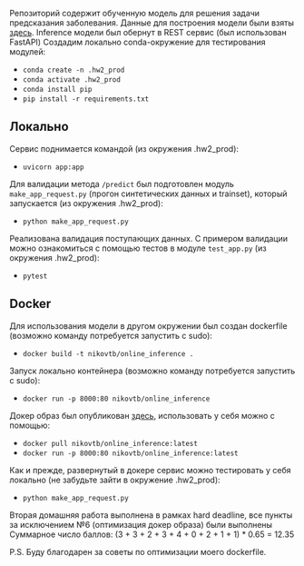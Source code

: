Репозиторий содержит обученную модель для решения задачи предсказания заболевания.
Данные для построения модели были взяты [здесь](https://www.kaggle.com/ronitf/heart-disease-uci).
Inference модели был обернут в REST сервис (был использован FastAPI)
Создадим локально conda-окружение для тестирования модулей:
* ```conda create -n .hw2_prod```
* ```conda activate .hw2_prod```
* ```conda install pip```
* ```pip install -r requirements.txt```

## Локально
Сервис поднимается командой (из окружения .hw2_prod):
* ```uvicorn app:app```

Для валидации метода ```/predict``` был подготовлен модуль ```make_app_request.py``` (прогон синтетических данных и trainset), который запускается (из окружения .hw2_prod):
* ```python make_app_request.py```

Реализована валидация поступающих данных. С примером валидации можно ознакомиться с помощью тестов в модуле ```test_app.py``` (из окружения .hw2_prod):
* ```pytest```

## Docker
Для использования модели в другом окружении был создан dockerfile (возможно команду потребуется запустить с sudo):
* ```docker build -t nikovtb/online_inference .```

Запуск локально контейнера (возможно команду потребуется запустить с sudo):
* ```docker run -p 8000:80 nikovtb/online_inference```

Докер образ был опубликован [здесь](https://hub.docker.com/repository/docker/nikovtb/online_inference), использовать у себя можно с помощью:
* ```docker pull nikovtb/online_inference:latest```
* ```docker run -p 8000:80 nikovtb/online_inference:latest```

Как и прежде, развернутый в докере сервис можно тестировать у себя локально (не забудьте зайти в окружение .hw2_prod):
* ```python make_app_request.py```

Вторая домашняя работа выполнена в рамках hard deadline, все пункты за исключением №6 (оптимизация докер образа) были выполнены
Суммарное число баллов: (3 + 3 + 2 + 3 + 4 + 0 + 2 + 1 + 1) * 0.65 = 12.35

P.S. Буду благодарен за советы по оптимизации моего dockerfile.
